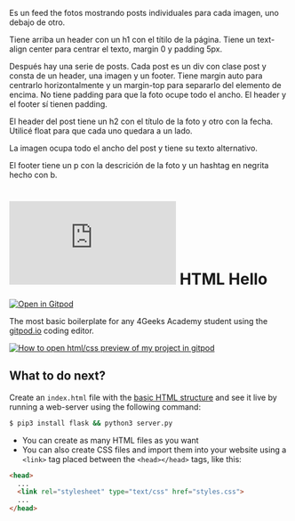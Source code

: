 
Es un feed the fotos mostrando posts individuales para cada imagen, uno debajo de otro. 

Tiene arriba un header con un h1 con el títilo de la página. Tiene un text-align center para centrar el texto, margin 0  y padding 5px.

Después hay una serie de posts. Cada post es un div con clase post y consta de un header, una imagen y un footer. Tiene margin auto para centrarlo horizontalmente y un margin-top para separarlo del elemento de encima. No tiene padding para que la foto ocupe todo el ancho. El header y el footer sí tienen padding.

El header del post tiene un h2 con el título de la foto y otro con la fecha. Utilicé float para que cada uno quedara a un lado.

La imagen ocupa todo el ancho del post y tiene su texto alternativo. 

El footer tiene un p con la descrición de la foto y un hashtag en negrita hecho con b.



# ![4Geeks Logo](http://assets.breatheco.de/apis/img/images.php?blob&random&cat=icon&tags=4geeks,16) HTML Hello

[![Open in Gitpod](https://gitpod.io/button/open-in-gitpod.svg)](https://gitpod.io#https://github.com/4GeeksAcademy/html-hello.git)

The most basic boilerplate for any 4Geeks Academy student using the [gitpod.io](gitpod.io) coding editor.

[![How to open html/css preview of my project in gitpod](https://github.com/4GeeksAcademy/Templates-Boilerplates/blob/master/assets/hello-html-intro.png?raw=true)](https://youtu.be/dfbDCMu_p-0)

## What to do next?

Create an `index.html` file with the [basic HTML structure](http://content.breatheco.de/lesson/what-is-html-learn-html#page-structure) and see it live by running a web-server using the following command:

```sh
$ pip3 install flask && python3 server.py
```

- You can create as many HTML files as you want
- You can also create CSS files and import them into your website using a `<link>` tag placed between the `<head></head>` tags, like this:

```html
<head>
  ...
  <link rel="stylesheet" type="text/css" href="styles.css">
  ...
</head>
```
